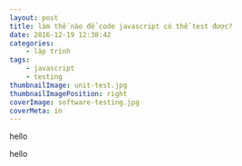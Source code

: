```yaml
---
layout: post
title: làm thế nào để code javascript có thể test được?
date: 2016-12-19 12:38:42
categories: 
	- lập trình
tags:
	- javascript
	- testing
thumbnailImage: unit-test.jpg
thumbnailImagePosition: right
coverImage: software-testing.jpg
coverMeta: in
---
```

hello
<!--more-->
hello
